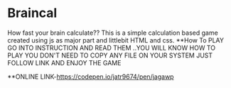 # Braincal
How fast your brain calculate??
This is a simple calculation based game created using js as major part and littlebit HTML and css.
**How To PLAY
GO INTO INSTRUCTION AND READ THEM ..YOU WILL KNOW HOW TO PLAY
YOU DON'T NEED TO COPY ANY FILE ON YOUR SYSTEM JUST FOLLOW LINK AND ENJOY THE GAME 


**ONLINE LINK-https://codepen.io/jatr9674/pen/jagawp


